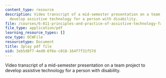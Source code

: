 ```yaml
---
content_type: resource
description: Video transcript of a mid-semester presentation on a team project to
  develop assistive technology for a person with disability.
file: /courses/6-811-principles-and-practice-of-assistive-technology-fall-2014/3eb5d8f74ed06f6ec018164f7f31f57d_EWjWv1YBB7A.pdf
file_type: application/pdf
learning_resource_types: []
ocw_type: OCWFile
resourcetype: Document
title: 3play pdf file
uid: 3eb5d8f7-4ed0-6f6e-c018-164f7f31f57d
---
```

Video transcript of a mid-semester presentation on a team project to develop assistive technology for a person with disability.

